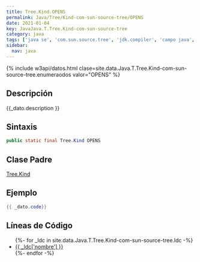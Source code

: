 ```yaml
---
title: Tree.Kind.OPENS
permalink: Java/Tree/Kind-com-sun-source-tree/OPENS
date: 2021-01-04
key: JavaJava.T.Tree.Kind-com-sun-source-tree
category: java
tags: ['java se', 'com.sun.source.tree', 'jdk.compiler', 'campo java', 'Java 1.0']
sidebar: 
  nav: java
---
```


{% include w3api/datos.html clase=site.data.Java.T.Tree.Kind-com-sun-source-tree.enumeraodos valor="OPENS" %}

## Descripción
{{_dato.description }}

## Sintaxis
~~~java
public static final Tree.Kind OPENS
~~~

## Clase Padre
[Tree.Kind](/Java/Tree/Kind-com-sun-source-tree/)

## Ejemplo
~~~java
{{ _dato.code}}
~~~

## Líneas de Código
<ul>
{%- for _ldc in site.data.Java.T.Tree.Kind-com-sun-source-tree.ldc -%}
   <li>
       <a href="{{_ldc['url'] }}">{{ _ldc['nombre'] }}</a>
   </li>
{%- endfor -%}
</ul>
